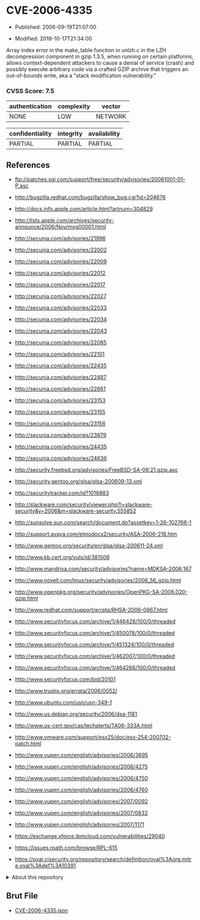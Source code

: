 # CVE-2006-4335

- Published: 2006-09-19T21:07:00

- Modified: 2018-10-17T21:34:00

Array index error in the make_table function in unlzh.c in the LZH decompression component in gzip 1.3.5, when running on certain platforms, allows context-dependent attackers to cause a denial of service (crash) and possibly execute arbitrary code via a crafted GZIP archive that triggers an out-of-bounds write, aka a "stack modification vulnerability."

### CVSS Score: **7.5**

| authentication | complexity | vector |
| --- | --- | --- |
| NONE | LOW | NETWORK |

| confidentiality | integrity | availability |
| --- | --- | --- |
| PARTIAL | PARTIAL | PARTIAL |

## References

* ftp://patches.sgi.com/support/free/security/advisories/20061001-01-P.asc

* http://bugzilla.redhat.com/bugzilla/show_bug.cgi?id=204676

* http://docs.info.apple.com/article.html?artnum=304829

* http://lists.apple.com/archives/security-announce/2006/Nov/msg00001.html

* http://secunia.com/advisories/21996

* http://secunia.com/advisories/22002

* http://secunia.com/advisories/22009

* http://secunia.com/advisories/22012

* http://secunia.com/advisories/22017

* http://secunia.com/advisories/22027

* http://secunia.com/advisories/22033

* http://secunia.com/advisories/22034

* http://secunia.com/advisories/22043

* http://secunia.com/advisories/22085

* http://secunia.com/advisories/22101

* http://secunia.com/advisories/22435

* http://secunia.com/advisories/22487

* http://secunia.com/advisories/22661

* http://secunia.com/advisories/23153

* http://secunia.com/advisories/23155

* http://secunia.com/advisories/23156

* http://secunia.com/advisories/23679

* http://secunia.com/advisories/24435

* http://secunia.com/advisories/24636

* http://security.freebsd.org/advisories/FreeBSD-SA-06:21.gzip.asc

* http://security.gentoo.org/glsa/glsa-200609-13.xml

* http://securitytracker.com/id?1016883

* http://slackware.com/security/viewer.php?l=slackware-security&y=2006&m=slackware-security.555852

* http://sunsolve.sun.com/search/document.do?assetkey=1-26-102766-1

* http://support.avaya.com/elmodocs2/security/ASA-2006-218.htm

* http://www.gentoo.org/security/en/glsa/glsa-200611-24.xml

* http://www.kb.cert.org/vuls/id/381508

* http://www.mandriva.com/security/advisories?name=MDKSA-2006:167

* http://www.novell.com/linux/security/advisories/2006_56_gzip.html

* http://www.openpkg.org/security/advisories/OpenPKG-SA-2006.020-gzip.html

* http://www.redhat.com/support/errata/RHSA-2006-0667.html

* http://www.securityfocus.com/archive/1/446426/100/0/threaded

* http://www.securityfocus.com/archive/1/450078/100/0/threaded

* http://www.securityfocus.com/archive/1/451324/100/0/threaded

* http://www.securityfocus.com/archive/1/462007/100/0/threaded

* http://www.securityfocus.com/archive/1/464268/100/0/threaded

* http://www.securityfocus.com/bid/20101

* http://www.trustix.org/errata/2006/0052/

* http://www.ubuntu.com/usn/usn-349-1

* http://www.us.debian.org/security/2006/dsa-1181

* http://www.us-cert.gov/cas/techalerts/TA06-333A.html

* http://www.vmware.com/support/esx25/doc/esx-254-200702-patch.html

* http://www.vupen.com/english/advisories/2006/3695

* http://www.vupen.com/english/advisories/2006/4275

* http://www.vupen.com/english/advisories/2006/4750

* http://www.vupen.com/english/advisories/2006/4760

* http://www.vupen.com/english/advisories/2007/0092

* http://www.vupen.com/english/advisories/2007/0832

* http://www.vupen.com/english/advisories/2007/1171

* https://exchange.xforce.ibmcloud.com/vulnerabilities/29040

* https://issues.rpath.com/browse/RPL-615

* https://oval.cisecurity.org/repository/search/definition/oval%3Aorg.mitre.oval%3Adef%3A10391

<details>
<summary>About this repository</summary> 

  This repository is part of the project [Live Hack CVE](https://github.com/Live-Hack-CVE). Main website can be found [www.live-hack.org](https://www.live-hack.org) 
  
  Made by [Sn0wAlice](https://github.com/Sn0wAlice) for the people that care about security and need to have a feed of the latest CVEs. Hope you enjoy it, don't forget to star the repo and follow me on [Twitter](https://twitter.com/Sn0wAlice) and [Github](https://github.com/Sn0wAlice). And that is my [personnal website](https://www.alice-snow.me/)

  - [Home Page](https://github.com/Live-Hack-CVE)
  - [Framework](https://github.com/Live-Hack-CVE/cve-framework)
  - [CVE database](https://github.com/Live-Hack-CVE/full_database)
  - [Changelog](https://github.com/Live-Hack-CVE/Changelog)
</details>

## Brut File

* [CVE-2006-4335.json](https://raw.githubusercontent.com/Live-Hack-CVE/full_database/main/cves/2006/CVE-2006-4335.json)

